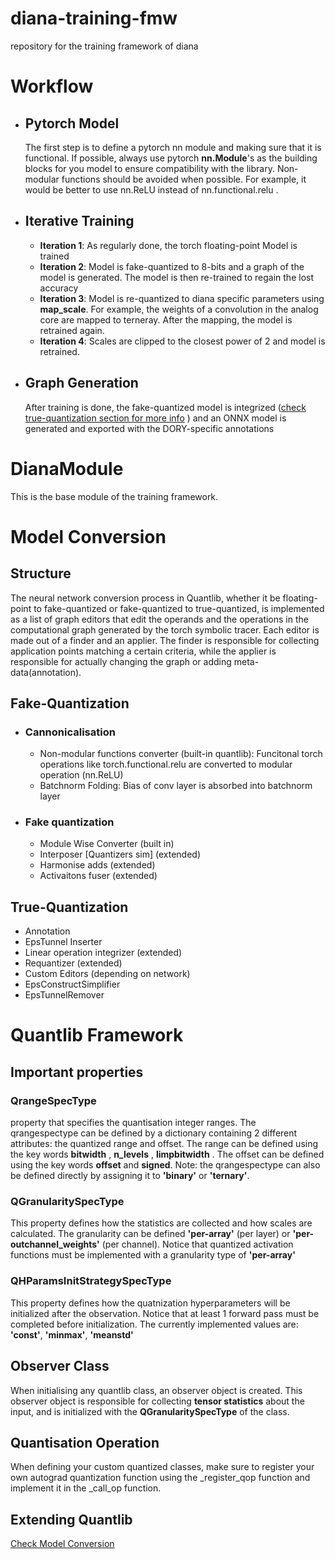 # diana-training-fmw
repository for the training framework of diana

# Workflow
- ## Pytorch Model 
  The first step is to define a pytorch nn module and making sure that it is functional. If possible,  always use pytorch **nn.Module**'s as the building blocks for you model to ensure compatibility with the library. Non-modular functions should be avoided when possible. For example, it would be better to use nn.ReLU instead of nn.functional.relu . 
- ## Iterative Training
  - **Iteration 1**: As regularly done, the torch floating-point Model is trained 
  - **Iteration 2**: Model is fake-quantized to 8-bits and a graph of the model is generated. The model is then re-trained to regain the lost accuracy 
  - **Iteration 3**: Model is re-quantized to diana specific parameters using **map_scale**. For example, the weights of a convolution in the analog core are mapped to terneray. After the mapping, the model is retrained again. 
  - **Iteration 4**: Scales are clipped to the closest power of 2 and model is retrained. 
- ## Graph Generation 
    After training is done, the fake-quantized model is integrized ([check true-quantization section for more info](#true-quantization) 
) and an ONNX model is generated and exported with the DORY-specific annotations 
# DianaModule 
This is the base module of the training framework. 
# Model Conversion
## Structure 
The neural network conversion process in Quantlib, whether it be floating-point to fake-quantized or fake-quantized to true-quantized, is implemented as a list of graph editors that edit the operands and the operations in the computational graph generated by the torch symbolic tracer. Each editor is made out of a finder and an applier. The finder is responsible for collecting application points matching a certain criteria, while the applier is responsible for actually changing the graph or adding meta-data(annotation). 
## Fake-Quantization 
- ### Cannonicalisation
  - Non-modular functions converter (built-in quantlib): Funcitonal torch operations like torch.functional.relu are converted to modular operation (nn.ReLU)
  - Batchnorm Folding: Bias of conv layer is absorbed into batchnorm layer 
- ### Fake quantization 
    - Module Wise Converter (built in)
    - Interposer [Quantizers sim] (extended) 
    - Harmonise adds (extended) 
    - Activaitons fuser (extended)
## True-Quantization 
- Annotation 
- EpsTunnel Inserter 
- Linear operation integrizer (extended) 
- Requantizer (extended) 
- Custom Editors (depending on network)
- EpsConstructSimplifier  
- EpsTunnelRemover 


# Quantlib Framework 


## Important properties 
### **QrangeSpecType**

property that specifies the quantisation integer ranges. The qrangespectype can be defined by a dictionary containing 2 different attributes: the quantized range and offset. The range can be defined using the key words **bitwidth** , **n_levels** , **limpbitwidth**
. The offset can be defined using the key words **offset** and **signed**. Note: the qrangespectype can also be defined directly by assigning it to **'binary'** or **'ternary'**. 
### **QGranularitySpecType**
This property defines how the statistics are collected and how scales are calculated. The granularity can be defined **'per-array'** (per layer) or **'per-outchannel_weights'** (per channel). Notice that quantized activation functions must be implemented with a granularity type of **'per-array'**
### **QHParamsInitStrategySpecType**
This property defines how the quatnization hyperparameters will be initialized after the observation. Notice that at least 1 forward pass must be completed before initialization. The currently implemented values are: **'const'**, **'minmax'**, **'meanstd'**

## Observer Class 
When initialising any quantlib class, an observer object is created. This observer object is responsible for collecting **tensor statistics** about the input, and is initialized with the **QGranularitySpecType** of the class. 
## Quantisation Operation

When defining your custom quantized classes, make sure to register your own autograd quantization function using the _register_qop function and implement it in the _call_op function. 

## Extending Quantlib 
[Check Model Conversion](#model-conversion)
       
